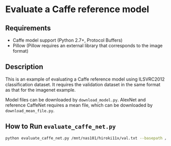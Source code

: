 # Evaluate a Caffe reference model

## Requirements

- Caffe model support (Python 2.7+, Protocol Buffers)
- Pillow (Pillow requires an external library that corresponds to the image format)

## Description

This is an example of evaluating a Caffe reference model using ILSVRC2012 classification dataset.
It requires the validation dataset in the same format as that for the imagenet example.

Model files can be downloaded by `download_model.py`. AlexNet and reference CaffeNet requires a mean file, which can be downloaded by `download_mean_file.py`.

## How to Run `evaluate_caffe_net.py`

```bash
python evaluate_caffe_net.py /mnt/nas101/hiroki11x/val.txt --basepath /mnt/nas101/hiroki11x/ILSVRC2012_img_val_256x256 --batchsize 1 --mean ilsvrc_2012_mean.npy --gpu 0 alexnet bvlc_alexnet.caffemodel
```
